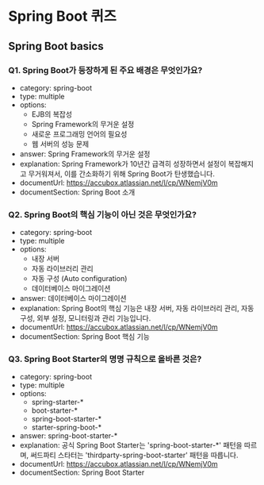 # Spring Boot 퀴즈

## Spring Boot basics

### Q1. Spring Boot가 등장하게 된 주요 배경은 무엇인가요?

- category: spring-boot
- type: multiple
- options:
  - EJB의 복잡성
  - Spring Framework의 무거운 설정
  - 새로운 프로그래밍 언어의 필요성
  - 웹 서버의 성능 문제
- answer: Spring Framework의 무거운 설정
- explanation: Spring Framework가 10년간 급격히 성장하면서 설정이 복잡해지고 무거워져서, 이를 간소화하기 위해 Spring Boot가 탄생했습니다.
- documentUrl: https://accubox.atlassian.net/l/cp/WNemjV0m
- documentSection: Spring Boot 소개

### Q2. Spring Boot의 핵심 기능이 아닌 것은 무엇인가요?

- category: spring-boot
- type: multiple
- options:
  - 내장 서버
  - 자동 라이브러리 관리
  - 자동 구성 (Auto configuration)
  - 데이터베이스 마이그레이션
- answer: 데이터베이스 마이그레이션
- explanation: Spring Boot의 핵심 기능은 내장 서버, 자동 라이브러리 관리, 자동 구성, 외부 설정, 모니터링과 관리 기능입니다.
- documentUrl: https://accubox.atlassian.net/l/cp/WNemjV0m
- documentSection: Spring Boot 핵심 기능

### Q3. Spring Boot Starter의 명명 규칙으로 올바른 것은?

- category: spring-boot
- type: multiple
- options:
  - spring-starter-*
  - boot-starter-*
  - spring-boot-starter-*
  - starter-spring-boot-*
- answer: spring-boot-starter-*
- explanation: 공식 Spring Boot Starter는 'spring-boot-starter-*' 패턴을 따르며, 써드파티 스타터는 'thirdparty-spring-boot-starter' 패턴을 따릅니다.
- documentUrl: https://accubox.atlassian.net/l/cp/WNemjV0m
- documentSection: Spring Boot Starter